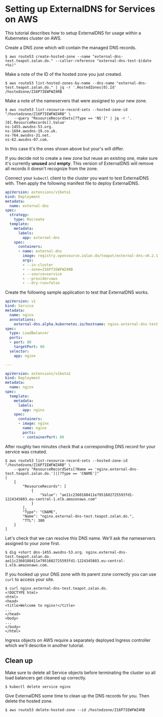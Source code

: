 # Setting up ExternalDNS for Services on AWS

This tutorial describes how to setup ExternalDNS for usage within a Kubernetes cluster on AWS.

Create a DNS zone which will contain the managed DNS records.

```console
$ aws route53 create-hosted-zone --name "external-dns-test.teapot.zalan.do." --caller-reference "external-dns-test-$(date +%s)"
```

Make a note of the ID of the hosted zone you just created.

```console
$ aws route53 list-hosted-zones-by-name --dns-name "external-dns-test.teapot.zalan.do." | jq -r '.HostedZones[0].Id'
/hostedzone/Z16P7IEWFWZ4RB
```

Make a note of the nameservers that were assigned to your new zone.

```console
$ aws route53 list-resource-record-sets --hosted-zone-id "/hostedzone/Z16P7IEWFWZ4RB" \
    --query "ResourceRecordSets[?Type == 'NS']" | jq -r '.[0].ResourceRecords[].Value'
ns-1455.awsdns-53.org.
ns-1694.awsdns-19.co.uk.
ns-764.awsdns-31.net.
ns-62.awsdns-07.com.
```

In this case it's the ones shown above but your's will differ.

If you decide not to create a new zone but reuse an existing one, make sure it's currently **unused** and **empty**. This version of ExternalDNS will remove all records it doesn't recognize from the zone.

Connect your `kubectl` client to the cluster you want to test ExternalDNS with.
Then apply the following manifest file to deploy ExternalDNS.

```yaml
apiVersion: extensions/v1beta1
kind: Deployment
metadata:
  name: external-dns
spec:
  strategy:
    type: Recreate
  template:
    metadata:
      labels:
        app: external-dns
    spec:
      containers:
      - name: external-dns
        image: registry.opensource.zalan.do/teapot/external-dns:v0.2.1
        args:
        - --in-cluster
        - --zone=Z16P7IEWFWZ4RB
        - --source=service
        - --provider=aws
        - --dry-run=false
```

Create the following sample application to test that ExternalDNS works.

```yaml
apiVersion: v1
kind: Service
metadata:
  name: nginx
  annotations:
    external-dns.alpha.kubernetes.io/hostname: nginx.external-dns-test.teapot.zalan.do.
spec:
  type: LoadBalancer
  ports:
  - port: 80
    targetPort: 80
  selector:
    app: nginx

---

apiVersion: extensions/v1beta1
kind: Deployment
metadata:
  name: nginx
spec:
  template:
    metadata:
      labels:
        app: nginx
    spec:
      containers:
      - image: nginx
        name: nginx
        ports:
        - containerPort: 80
```

After roughly two minutes check that a corresponding DNS record for your service was created.

```console
$ aws route53 list-resource-record-sets --hosted-zone-id "/hostedzone/Z16P7IEWFWZ4RB" \
    --query "ResourceRecordSets[?Name == 'nginx.external-dns-test.teapot.zalan.do.']|[?Type == 'CNAME']"
[
    {
        "ResourceRecords": [
            {
                "Value": "ae11c2360188411e7951602725593fd1-1224345803.eu-central-1.elb.amazonaws.com"
            }
        ],
        "Type": "CNAME",
        "Name": "nginx.external-dns-test.teapot.zalan.do.",
        "TTL": 300
    }
]
```

Let's check that we can resolve this DNS name. We'll ask the nameservers assigned to your zone first.

```console
$ dig +short @ns-1455.awsdns-53.org. nginx.external-dns-test.teapot.zalan.do.
ae11c2360188411e7951602725593fd1-1224345803.eu-central-1.elb.amazonaws.com.
```

If you hooked up your DNS zone with its parent zone correctly you can use `curl` to access your site.

```console
$ curl nginx.external-dns-test.teapot.zalan.do.
<!DOCTYPE html>
<html>
<head>
<title>Welcome to nginx!</title>
...
</head>
<body>
...
</body>
</html>
```

Ingress objects on AWS require a separately deployed Ingress controller which we'll describe in another tutorial.

## Clean up

Make sure to delete all Service objects before terminating the cluster so all load balancers get cleaned up correctly.

```console
$ kubectl delete service nginx
```

Give ExternalDNS some time to clean up the DNS records for you. Then delete the hosted zone.

```console
$ aws route53 delete-hosted-zone --id /hostedzone/Z16P7IEWFWZ4RB
```
